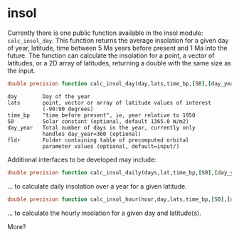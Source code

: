 # insol

Currently there is one public function available in the insol module: `calc_insol_day`. This function returns the average insolation for a given day of year, latitude, time between 5 Ma years before present and 1 Ma into the future. The function can calculate the insolation for a point, a vector of latitudes, or a 2D array of latitudes, returning a double with the same size as the input. 

```fortran
double precision function calc_insol_day(day,lats,time_bp,[S0],[day_year],[fldr])
```

```
day        Day of the year
lats       point, vector or array of latitude values of interest 
           (-90:90 degrees)
time_bp    "time before present", ie, year relative to 1950
S0         Solar constant (optional, default 1365.0 W/m2)
day_year   Total number of days in the year, currently only
           handles day_year=360 (optional)
fldr       Folder containing table of precomputed orbital 
           parameter values (optional, default=input/)
```

Additional interfaces to be developed may include:

```fortran
double precision function calc_insol_daily(days,lat,time_bp,[S0],[day_year],[fldr])
```
... to calculate daily insolation over a year for a given latitude.

```fortran
double precision function calc_insol_hour(hour,day,lats,time_bp,[S0],[day_year],[fldr])
```
... to calculate the hourly insolation for a given day and latitude(s).

More?